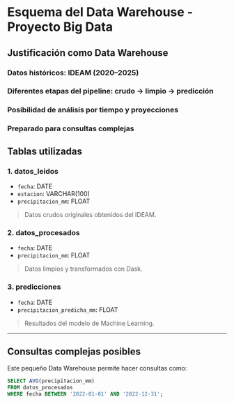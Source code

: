 # Esquema del Data Warehouse - Proyecto Big Data

## Justificación como Data Warehouse
### Datos históricos: IDEAM (2020–2025)

### Diferentes etapas del pipeline: crudo → limpio → predicción

### Posibilidad de análisis por tiempo y proyecciones

### Preparado para consultas complejas

## Tablas utilizadas

### 1. datos_leidos
- `fecha`: DATE
- `estacion`: VARCHAR(100)
- `precipitacion_mm`: FLOAT  
> Datos crudos originales obtenidos del IDEAM.

### 2. datos_procesados
- `fecha`: DATE
- `precipitacion_mm`: FLOAT  
> Datos limpios y transformados con Dask.

### 3. predicciones
- `fecha`: DATE
- `precipitacion_predicha_mm`: FLOAT  
> Resultados del modelo de Machine Learning.

---

## Consultas complejas posibles

Este pequeño Data Warehouse permite hacer consultas como:

```sql
SELECT AVG(precipitacion_mm)
FROM datos_procesados
WHERE fecha BETWEEN '2022-01-01' AND '2022-12-31';
